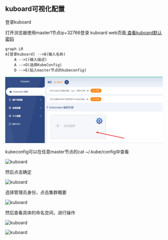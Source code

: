 ## kuboard可视化配置

登录kuboard

打开浏览器使用master1节点ip+32766登录 kuboard web页面,[查看kuboard默认密码](./admin.md)

              
```mermaid
graph LR
A[登录kuboard] -->B(输入名称)
    A -->C(输入描述)
    A -->D(选择KubeConfig)
    D -->E(贴入master节点的kubeconfig)
```
![kuboard](./images/kuboard1.png)

kubeconfig可以在任意master节点的cat ~/.kube/config中查看

![kuboard](./images/kuboard2.png)

然后点击确定

![kuboard](./images/kuboard3.png)

选择管理员身份，点击集群概要

![kuboard](./images/kuboard4.png)

然后查看具体的命名空间，进行操作

![kuboard](./images/kuboard5.png)

![kuboard](./images/kuboard6.png)